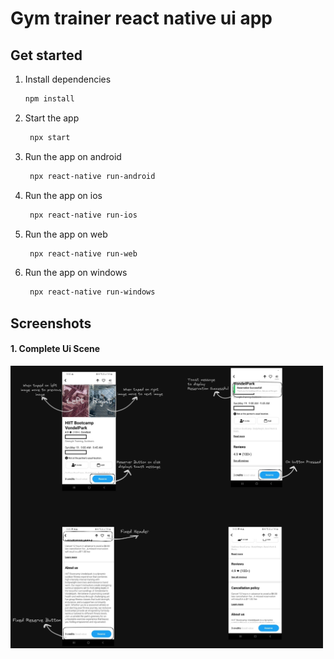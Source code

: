 # Gym trainer react native ui app 
## Get started

1. Install dependencies

   ```bash
   npm install
   ```

2. Start the app

   ```bash
    npx start
   ```
3. Run the app on android

   ```bash
    npx react-native run-android
   ```
4. Run the app on ios

   ```bash
    npx react-native run-ios
   ```
5. Run the app on web

   ```bash
    npx react-native run-web
   ```
6. Run the app on windows

   ```bash
    npx react-native run-windows
   ```

## Screenshots

#### 1. Complete Ui Scene
<img src="ScreenShots/Complete_UI_Scene.jpeg" alt="Example Image" width="500">
